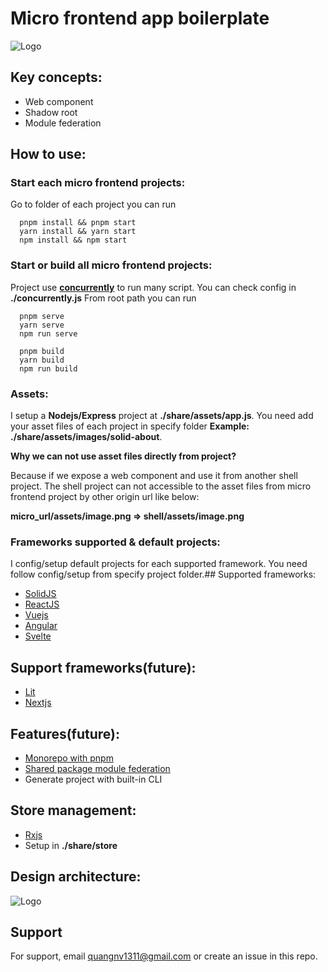 # Micro frontend app boilerplate

![Logo](https://s3.amazonaws.com/oodles-blogs/blog-images/8beaf2c4-fe6f-494c-b523-a963cc327043.jpeg)

## Key concepts:

- Web component
- Shadow root
- Module federation

## How to use:

### Start each micro frontend projects:

Go to folder of each project you can run

```
  pnpm install && pnpm start
  yarn install && yarn start
  npm install && npm start
```

### Start or build all micro frontend projects:

Project use [**concurrently**](https://www.npmjs.com/package/concurrently) to run many script. You can check config in **./concurrently.js**
From root path you can run

```
  pnpm serve
  yarn serve
  npm run serve
```

```
  pnpm build
  yarn build
  npm run build
```

### Assets:

I setup a **Nodejs/Express** project at **./share/assets/app.js**. You need add your asset files of each project in specify folder
**Example: ./share/assets/images/solid-about**.

**Why we can not use asset files directly from project?**

Because if we expose a web component and use it from another shell project.
The shell project can not accessible to the asset files from micro frontend project by other origin url like below:

**micro_url/assets/image.png => shell/assets/image.png**

### Frameworks supported & default projects:

I config/setup default projects for each supported framework. You need follow config/setup from specify project folder.## Supported frameworks:

- [SolidJS](https://www.solidjs.com)
- [ReactJS](https://www.reactjs.org)
- [Vuejs](https://www.vuejs.org)
- [Angular](https://www.angular.io)
- [Svelte](https://www.svelte.dev)

## Support frameworks(future):

- [Lit](https://www.lit.dev)
- [Nextjs](https://nextjs.org)

## Features(future):

- [Monorepo with pnpm](https://pnpm.io/workspaces)
- [Shared package module federation](https://webpack.js.org/plugins/module-federation-plugin)
- Generate project with built-in CLI

## Store management:

- [Rxjs](https://rxjs.dev/guide/overview)
- Setup in **./share/store**

## Design architecture:

![Logo](https://i.ibb.co/ns03rLg/micro-fe-architect.jpg)

## Support

For support, email quangnv1311@gmail.com or create an issue in this repo.
